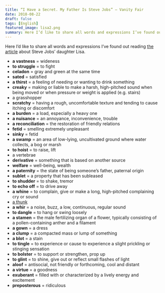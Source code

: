 ```yaml
---
title: “I Have a Secret. My Father Is Steve Jobs” — Vanity Fair
date: 2018-08-22
draft: false
tags: [English]
featured_image: lisa2.png
summary: Here I’d like to share all words and expressions I’ve found out reading the article about Steve Jobs’ daughter Lisa.
---
```


Here I’d like to share all words and expressions I’ve found out reading [the article](//www.vanityfair.com/news/2018/08/lisa-brennan-jobs-small-fry-steve-jobs-daughter) about Steve Jobs’ daughter Lisa.

- **a vastness** = wideness
- **to struggle** = to fight
- **celadon** = gray and green at the same time
- **sated** = satisfied
- **a thirst** = a feeling of needing or wanting to drink something
- **creaky** = making or liable to make a harsh, high-pitched sound when being moved or when pressure or weight is applied (e.g. stairs)
- a grasshopper
- **scratchy** = having a rough, uncomfortable texture and tending to cause itching or discomfort
- **a burden** = a load, especially a heavy one
- **a nuisance** = an annoyance, inconvenience, trouble
- **a reconciliation** = the restoration of friendly relations
- **fetid** = smelling extremely unpleasant
- **sinky** = fetid
- **a swamp** = an area of low-lying, uncultivated ground where water collects, a bog or marsh
- **to hoist** = to raise, lift
- a vertebrae
- **derivative** = something that is based on another source
- **welfare** = well-being, wealth
- **a paternity** = the state of being someone’s father, paternal origin
- **sublet** = a property that has been subleased
- **to shudder** = to shake, tremor
- **to echo off** = to drive away
- **a whine** = to complain, give or make a long, high-pitched complaining cry or sound
- [a thunk](//en.wikipedia.org/wiki/Thunk)
- **a whir** = a noise, buzz, a low, continuous, regular sound
- **to dangle** = to hang or swing loosely
- **a stamen** = the male fertilizing organ of a flower, typically consisting of a pollen-containing anther and a filament
- **a gown** = a dress
- **a clump** = a compacted mass or lump of something
- **a blot** = a stain
- **to tingle** = to experience or cause to experience a slight prickling or stinging sensation
- **to bolster** = to support or strengthen, prop up
- **to glint** = to shine, give out or reflect small flashes of light
- **aloof** = antisocial, not friendly or forthcoming, cool and distant
- **a virtue** = a goodness
- **exuberant** = filled with or characterized by a lively energy and excitement
- **preposterous** = ridiculous